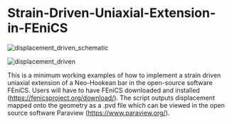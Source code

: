 # Strain-Driven-Uniaxial-Extension-in-FEniCS

![displacement_driven_schematic](https://github.com/user-attachments/assets/d241d42f-8796-4174-88c6-ef0520648e26)

![displacement_driven](https://github.com/user-attachments/assets/c3d6be69-7950-45b2-ac62-7f2a434c38a0)

This is a minimum working examples of how to implement a strain driven uniaxial extension of a Neo-Hookean bar in the open-source software FEniCS. Users will have to have FEniCS downloaded and installed (https://fenicsproject.org/download/). The script outputs displacement mapped onto the geometry as a .pvd file which can be viewed in the open source software Paraview (https://www.paraview.org/).
